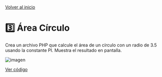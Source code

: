 [Volver al inicio](https://github.com/LoganNDE/Ejercicios-PHP/tree/main/1-Ejercicios/#readme)
# 3️⃣ Área Círculo

Crea un archivo PHP que calcule el área de un círculo con un radio de 3.5 usando la constante PI. Muestra el resultado en pantalla.

![imagen](https://github.com/user-attachments/assets/82ae52fc-6c85-4c96-8ef9-b22726e6db9b)

[Ver código](https://github.com/LoganNDE/Ejercicios-PHP/tree/main/1-Ejercicios/areaCirculo/areaCirculo.php) 
